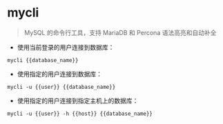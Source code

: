 # mycli

> MySQL 的命令行工具，支持 MariaDB 和 Percona 语法高亮和自动补全

- 使用当前登录的用户连接到数据库：

`mycli {{database_name}}`

- 使用指定的用户连接到数据库：

`mycli -u {{user}} {{database_name}}`

- 使用指定的用户连接到指定主机上的数据库：

`mycli -u {{user}} -h {{host}} {{database_name}}`

[#]: contributors: ([Datura stramonium L.])